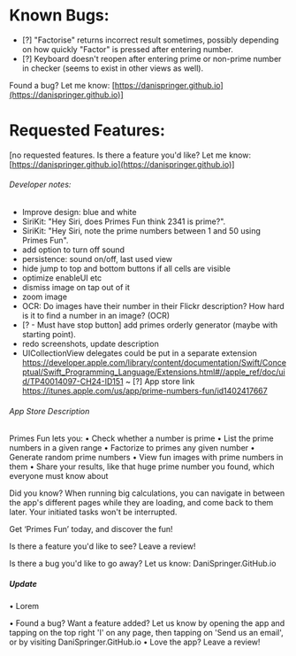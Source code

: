 # Known Bugs:
- [?] "Factorise" returns incorrect result sometimes, possibly depending on how quickly "Factor" is pressed after entering number.
- [?] Keyboard doesn't reopen after entering prime or non-prime number in checker (seems to exist in other views as well).

Found a bug? Let me know: [https://danispringer.github.io](https://danispringer.github.io)]

# Requested Features:

[no requested features. Is there a feature you'd like? Let me know: [https://danispringer.github.io](https://danispringer.github.io)]


###### Developer notes:

- Improve design: blue and white
- SiriKit: "Hey Siri, does Primes Fun think 2341 is prime?".
- SiriKit: "Hey Siri, note the prime numbers between 1 and 50 using Primes Fun".
- add option to turn off sound
- persistence: sound on/off, last used view
- hide jump to top and bottom buttons if all cells are visible
- optimize enableUI etc
- dismiss image on tap out of it
- zoom image
- OCR: Do images have their number in their Flickr description? How hard is it to find a number in an image? (OCR)
- [? - Must have stop button] add primes orderly generator (maybe with starting point).
- redo screenshots, update description
- UICollectionView delegates could be put in a separate extension
https://developer.apple.com/library/content/documentation/Swift/Conceptual/Swift_Programming_Language/Extensions.html#//apple_ref/doc/uid/TP40014097-CH24-ID151
~
[?] App store link https://itunes.apple.com/us/app/prime-numbers-fun/id1402417667

###### App Store Description
Primes Fun lets you:
• Check whether a number is prime
• List the prime numbers in a given range
• Factorize to primes any given number
• Generate random prime numbers
• View fun images with prime numbers in them
• Share your results, like that huge prime number you found, which everyone must know about

Did you know? When running big calculations, you can navigate in between the app's different pages while they are loading, and come back to them later. Your initiated tasks won't be interrupted.

Get ‘Primes Fun’ today, and discover the fun!

Is there a feature you'd like to see? Leave a review!

Is there a bug you'd like to go away? Let us know: DaniSpringer.GitHub.io

##### Update

• Lorem

• Found a bug? Want a feature added? Let us know by opening the app and tapping on the top right 'I' on any page, then tapping on 'Send us an email', or by visiting DaniSpringer.GitHub.io
• Love the app? Leave a review!


